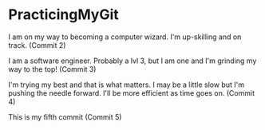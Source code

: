 # PracticingMyGit

I am on my way to becoming a computer wizard. I'm up-skilling and on track.   (Commit 2)

I am a software engineer. Probably a lvl 3, but I am one and I'm grinding my way to the top! (Commit 3) 

I'm trying my best and that is what matters. I may be a little slow but I'm pushing the needle forward.
I'll be more efficient as time goes on. (Commit 4)

This is my fifth commit (Commit 5)